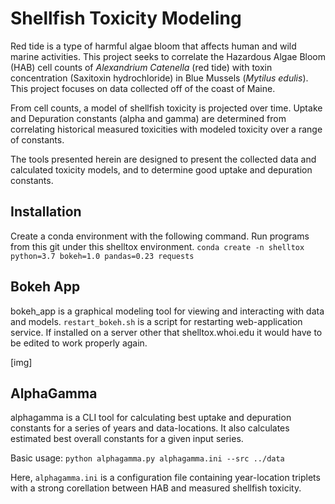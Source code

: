 # Shellfish Toxicity Modeling
Red tide is a type of harmful algae bloom that affects human and wild marine activities.
This project seeks to correlate the Hazardous Algae Bloom (HAB) cell counts of *Alexandrium Catenella* (red tide) with toxin concentration (Saxitoxin hydrochloride) in Blue Mussels (*Mytilus edulis*). This project focuses on data collected off of the coast of Maine.

From cell counts, a model of shellfish toxicity is projected over time. Uptake and Depuration constants (alpha and gamma) are determined from correlating historical measured toxicities with modeled toxicity over a range of constants. 

The tools presented herein are designed to present the collected data and calculated toxicity models, and to determine good uptake and depuration constants.

## Installation
Create a conda environment with the following command. Run programs from this git under this shelltox environment.
`conda create -n shelltox python=3.7 bokeh=1.0 pandas=0.23 requests`

## Bokeh App
bokeh_app is a graphical modeling tool for viewing and interacting with data and models.
`restart_bokeh.sh` is a script for restarting web-application service. If installed on a server other that shelltox.whoi.edu it would have to be edited to work properly again.

[img]

## AlphaGamma
alphagamma is a CLI tool for calculating best uptake and depuration constants for a series of years and data-locations. It also calculates estimated best overall constants for a given input series.

Basic usage: `python alphagamma.py alphagamma.ini --src ../data`

Here, `alphagamma.ini` is a configuration file containing year-location triplets with a strong corellation between HAB and measured shellfish toxicity.

